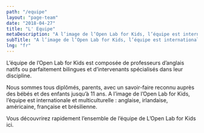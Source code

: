 ```yaml
---
path: "/equipe"
layout: "page-team"
date: "2018-04-27"
title: "L' Equipe"
metaDescription: "A l’image de l’Open Lab for Kids, l’équipe est internationale et multiculturelle : anglaise, irlandaise, américaine, française et brésilienne."
subTitle: "A l’image de l’Open Lab for Kids, l’équipe est internationale et multiculturelle : anglaise, irlandaise, américaine, française et brésilienne."
lng: "fr"
---
```


L’équipe de l’Open Lab for Kids est composée de professeurs d’anglais natifs ou parfaitement bilingues et d’intervenants spécialisés dans leur discipline. 

Nous sommes tous diplômés, parents, avec un savoir-faire reconnu auprès des bébés et des enfants jusqu’à 11 ans. A l’image de l’Open Lab for Kids, l’équipe est internationale et multiculturelle : anglaise, irlandaise, américaine, française et brésilienne.

Vous découvrirez rapidement l’ensemble de l’équipe de L’Open Lab for Kids ici.